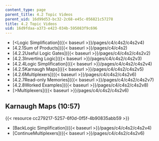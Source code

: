 ```yaml
---
content_type: page
parent_title: 4.2 Topic Videos
parent_uid: 16d99d53-bc32-2c68-e45c-056821c57278
title: 4.2 Topic Videos
uid: 16d9fdaa-a373-e423-034b-595083f9c696
---
```


*   [<Logic Simplification]({{< baseurl >}}/pages/c4/c4s2/c4s2v4)
*   [4.2.1Sum of Products]({{< baseurl >}}/pages/c4/c4s2)
*   [4.2.2Useful Logic Gates]({{< baseurl >}}/pages/c4/c4s2/c4s2v2)
*   [4.2.3Inverting Logic]({{< baseurl >}}/pages/c4/c4s2/c4s2v3)
*   [4.2.4Logic Simplification]({{< baseurl >}}/pages/c4/c4s2/c4s2v4)
*   [4.2.5Karnaugh Maps]({{< baseurl >}}/pages/c4/c4s2/c4s2v5)
*   [4.2.6Multiplexers]({{< baseurl >}}/pages/c4/c4s2/c4s2v6)
*   [4.2.7Read-only Memories]({{< baseurl >}}/pages/c4/c4s2/c4s2v7)
*   [4.2.8Worked Examples]({{< baseurl >}}/pages/c4/c4s2/c4s2v8)
*   [\>Multiplexers]({{< baseurl >}}/pages/c4/c4s2/c4s2v6)

Karnaugh Maps (10:57)
---------------------

{{< resource cc279217-5257-6f0d-0f5f-4b90835abb59 >}}

*   [BackLogic Simplification]({{< baseurl >}}/pages/c4/c4s2/c4s2v4)
*   [ContinueMultiplexers]({{< baseurl >}}/pages/c4/c4s2/c4s2v6)